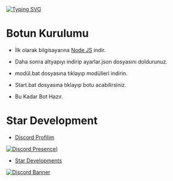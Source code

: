 [![Typing SVG](https://readme-typing-svg.herokuapp.com?font=Delicious+Handrawn&size=60&pause=1000&color=05ebf7&repeat=false&width=800&height=100&lines=V14+Özel+Oda)](#)


 # Botun Kurulumu


- İlk olarak bilgisayarına [Node JS](https://nodejs.org/en/) indir.

- Daha sonra altyapıyı indirip ayarlar.json dosyasını doldurunuz.
- modül.bat dosyasına tıklayıp modülleri indirin.
- Start.bat dosyasına tıklayıp botu acabilirsiniz.
- Bu Kadar Bot Hazır.


# Star Development

- [Discord Profilim](https://discord.com/users/1143638421257072661)

 [![Discord Presence](https://lanyard-profile-readme.vercel.app/api/1143638421257072661?hideDiscrim=true))](https://discord.com/users/1143638421257072661)

- [Star Developments](https://discord.gg/ez8kSfyCa7)

[![Discord Banner](https://api.weblutions.com/discord/invite/EBrD9yYhSn/)](https://discord.gg/EBrD9yYhSn)



  
